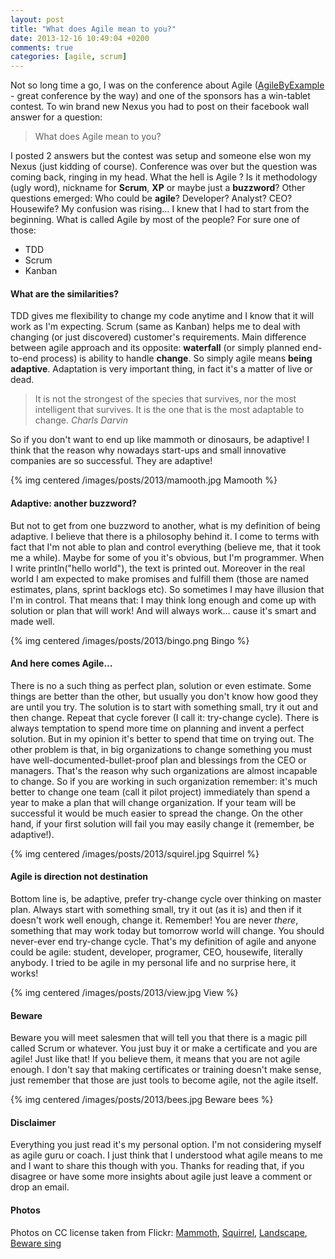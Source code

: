 ```yaml
---
layout: post
title: "What does Agile mean to you?"
date: 2013-12-16 10:49:04 +0200
comments: true
categories: [agile, scrum]
---
```


Not so long time a go, I was on the conference about Agile ([AgileByExample](http://agilebyexample.com/) - great conference by the way) and one of the sponsors has a win-tablet contest. To win brand new Nexus you had to post on their facebook wall answer for a question:

> What does Agile mean to you?

I posted 2 answers but the contest was setup and someone else won my Nexus (just kidding of course). Conference was over but the question was coming back, ringing in my head. What the hell is Agile ? Is it methodology (ugly word), nickname for **Scrum**, **XP** or maybe just a **buzzword**? Other questions emerged: Who could be **agile**? Developer? Analyst? CEO? Housewife? My confusion was rising… I knew that I had to start from the beginning. What is called Agile by most of the people? For sure one of those:

*   TDD
*   Scrum
*   Kanban

#### What are the similarities?

TDD gives me flexibility to change my code anytime and I know that it will work as I'm expecting. Scrum (same as Kanban) helps me to deal with changing (or just discovered) customer's requirements. Main difference between agile approach and its opposite: **waterfall** (or simply planned end-to-end process) is ability to handle **change**. So simply agile means **being adaptive**.
 Adaptation is very important thing, in fact it's a matter of live or dead.

> It is not the strongest of the species that survives, nor the most intelligent that survives. It is the one that is the most adaptable to change. <cite>Charls Darvin</cite>

So if you don't want to end up like mammoth or dinosaurs, be adaptive! I think that the reason why nowadays start-ups and small innovative companies are so successful. They are adaptive!

{% img centered /images/posts/2013/mamooth.jpg Mamooth %}

<!--more-->

#### Adaptive: another buzzword?

But not to get from one buzzword to another, what is my definition of being adaptive. I believe that there is a philosophy behind it. I come to terms with fact that I'm not able to plan and control everything (believe me, that it took me a while). Maybe for some of you it's obvious, but I'm programmer. When I write println("hello world"), the text is printed out. Moreover in the real world I am expected to make promises and fulfill them (those are named estimates, plans, sprint backlogs etc). So sometimes I may have illusion that I'm in control. That means that: I may think long enough and come up with solution or plan that will work! And will always work… cause it's smart and made well.

{% img centered /images/posts/2013/bingo.png Bingo %}

#### And here comes Agile…

There is no a such thing as perfect plan, solution or even estimate. Some things are better than the other, but usually you don't know how good they are until you try. The solution is to start with something small, try it out and then change. Repeat that cycle forever (I call it: try-change cycle). There is always temptation to spend more time on planning and invent a perfect solution. But in my opinion it's better to spend that time on trying out. The other problem is that, in big organizations to change something you must have well-documented-bullet-proof plan and blessings from the CEO or managers. That's the reason why such organizations are almost incapable to change. So if you are working in such organization remember: it's much better to change one team (call it pilot project) immediately than spend a year to make a plan that will change organization. If your team will be successful it would be much easier to spread the change. On the other hand, if your first solution will fail you may easily change it (remember, be adaptive!).

{% img centered /images/posts/2013/squirel.jpg Squirrel %}

#### Agile is direction not destination

Bottom line is, be adaptive, prefer try-change cycle over thinking on master plan. Always start with something small, try it out (as it is) and then if it doesn't work well enough, change it. Remember! You are never _there_, something that may work today but tomorrow world will change. You should never-ever end try-change cycle. That's my definition of agile and anyone could be agile: student, developer, programer, CEO, housewife, literally anybody. I tried to be agile in my personal life and no surprise here, it works!

{% img centered /images/posts/2013/view.jpg View %}

#### Beware

Beware you will meet salesmen that will tell you that there is a magic pill called Scrum or whatever. You just buy it or make a certificate and you are agile! Just like that! If you believe them, it means that you are not agile enough. I don't say that making certificates or training doesn't make sense, just remember that those are just tools to become agile, not the agile itself.

{% img centered /images/posts/2013/bees.jpg Beware bees %}


#### Disclaimer

Everything you just read it's my personal option. I'm not considering myself as agile guru or coach. I just think that I understood what agile means to me and I want to share this though with you. Thanks for reading that, if you disagree or have some more insights about agile just leave a comment or drop an email.

#### Photos

Photos on CC license taken from Flickr:
 [Mammoth](http://www.flickr.com/photos/oldcola_/601738003/sizes/z/in/photolist-Vb4Ka-4rPP9f-4rPPgh-4rPPnJ-5itzM3-5Feh65-gahRsA-dkuJmM-88R7rD/), [Squirrel](http://www.flickr.com/photos/bac_clin/475508557/sizes/z/in/photolist-J278p-Kg2nS-KCTjC-Me1fN-NSCGa-PDrMZ-PDAza-PS47Q-QPcVy-T442t-ZtAeS-25KNVA-2tmPC6-2w9enp-2NENJw-33wuL2-34mfWk-3at2hS-3dTtJR-3qtDRE-3st5tm-3PsU3o-4adkvn-4ahoRj-4cvPAP-4hK3a8-4ivxTV-4nCCXW-4pQerx-4pT7bP-4pUgr5-4pUgJW-4pUhkq-4qH5XF-4rfyFi-4sRrQa-4CSboW-4GFCWd-4HpKFa-4Laqe6-4P77yV-4S9PQd-4XT48n-53efTY-53eRZw-552ThW-588UEb-5g6MYr-5tA42H-5un5Xp-5BvJJR/), [Landscape](http://www.flickr.com/photos/timothyspics/5112748410/sizes/z/), [Beware sing](http://www.flickr.com/photos/ell-r-brown/4516258106/sizes/z/in/photolist-7T61c5-f3Wi6x-9WnNZP-dRWH9s-ecjD6F-ho6Wix-dmRkym-9xNgdP-bwDfey-9sS75Y-b4gkgM-a6zKfM-bWm9mj-aSJeKR-8Z3UQD-82A5DE-82A93s-82wYba-e8M3aw-9ybvJf-9ybvJj-bvZDbg-7Ac1yc-amYruX-86GTLC-dTh5nZ-daDE8J-8aFr1G-8E5fRJ-8E5g2d-ciba7f-b6AURt-c5JzQY-hdSVPC-hCYySU-9p34CY-bibmR4-bnUVzr-ah1mEz-ekvzx5-9YrCPX-gvNmcT-fKuWc4-7SWaFY-9Gr4J9-cECRaC-aug7Ba-buW9Qt-9BctEg/)

